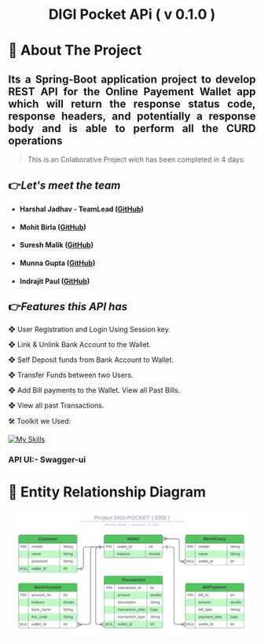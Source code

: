 <div><h1 align="center">DIGI Pocket APi ( v 0.1.0 )</h1>
<h1>🔖 About The Project</h1>
<h2 align="justify">Its a Spring-Boot application project to develop REST API for the Online Payement Wallet app which will return the response status code, response headers, and potentially a response body and is able to perform all the CURD operations</h2>
<!-- This is a payment wallet application that will perform **_`CURD`_** operations on various Entities. We will be looking into all the Entities soon. -->

>This is an Colaborative Project wich has been completed in 4 days.

<h2>👉<i>Let's meet the team</i></h2>

- #### Harshal Jadhav - TeamLead         ([GitHub](https://github.com/Harshal-Jadhav))
- #### Mohit Birla ([GitHub]())
- #### Suresh Malik ([GitHub]())
- #### Munna Gupta ([GitHub]())
- #### Indrajit Paul ([GitHub]())

<h2>👉<i>Features this API has</i></h2>

❖ User Registration and Login Using Session key.

❖ Link & Unlink Bank Account to the Wallet.

❖ Self Deposit funds from Bank Account to Wallet.

❖ Transfer Funds between two Users.

❖ Add Bill payments to the Wallet. View all Past Bills.

❖ View all past Transactions.
</div

## 🛠 Toolkit we Used: 
<div>

 [![My Skills](https://skills.thijs.gg/icons?i=java,spring,hibernate,maven,mysql,git)](https://skills.thijs.gg)

</div>

### API UI:- Swagger-ui 

<h1></h1>
<h1>🔖 Entity Relationship Diagram</h1>

![ERD](/Backend/ERD.png)

